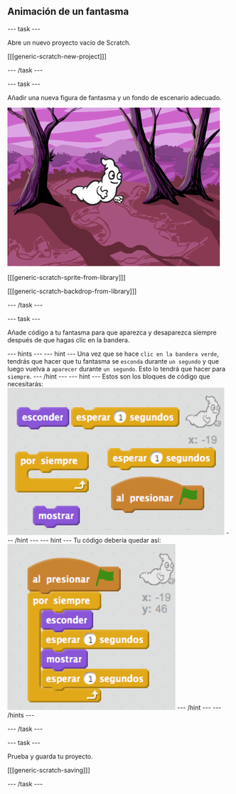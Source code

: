 ## Animación de un fantasma

\--- task \---

Abre un nuevo proyecto vacío de Scratch.

[[[generic-scratch-new-project]]]

\--- /task \---

\--- task \---

Añadir una nueva figura de fantasma y un fondo de escenario adecuado.

![screenshot](images/ghost-ghost.png)

[[[generic-scratch-sprite-from-library]]]

[[[generic-scratch-backdrop-from-library]]]

\--- /task \---

\--- task \---

Añade código a tu fantasma para que aparezca y desaparezca siempre después de que hagas clic en la bandera.

\--- hints \--- \--- hint \--- Una vez que se hace `clic en la bandera verde`, tendrás que hacer que tu fantasma se `esconda` durante `un segundo` y que luego vuelva a `aparecer` durante `un segundo`. Esto lo tendrá que hacer para `siempre`. \--- /hint \--- \--- hint \--- Estos son los bloques de código que necesitarás: ![screenshot](images/ghost-appear-blocks.png) \--- /hint \--- \--- hint \--- Tu código debería quedar así: ![screenshot](images/ghost-appear-code.png) \--- /hint \--- \--- /hints \---

\--- /task \---

\--- task \---

Prueba y guarda tu proyecto.

[[[generic-scratch-saving]]]

\--- /task \---